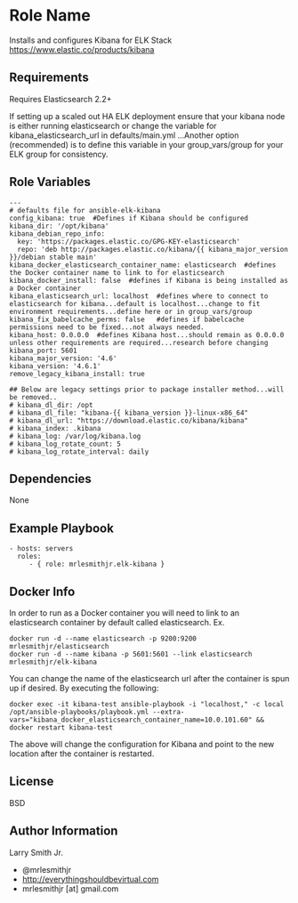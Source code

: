 Role Name
=========

Installs and configures Kibana for ELK Stack https://www.elastic.co/products/kibana

Requirements
------------

Requires Elasticsearch 2.2+

If setting up a scaled out HA ELK deployment ensure that your kibana node is either running elasticsearch or change the variable for kibana_elasticsearch_url in defaults/main.yml ...Another option (recommended) is to define this variable in your group_vars/group for your ELK group for consistency.

Role Variables
--------------

````
---
# defaults file for ansible-elk-kibana
config_kibana: true  #Defines if Kibana should be configured
kibana_dir: '/opt/kibana'
kibana_debian_repo_info:
  key: 'https://packages.elastic.co/GPG-KEY-elasticsearch'
  repo: 'deb http://packages.elastic.co/kibana/{{ kibana_major_version }}/debian stable main'
kibana_docker_elasticsearch_container_name: elasticsearch  #defines the Docker container name to link to for elasticsearch
kibana_docker_install: false  #defines if Kibana is being installed as a Docker container
kibana_elasticsearch_url: localhost  #defines where to connect to elasticsearch for kibana...default is localhost...change to fit environment requirements...define here or in group_vars/group
kibana_fix_babelcache_perms: false   #defines if babelcache permissions need to be fixed...not always needed.
kibana_host: 0.0.0.0  #defines Kibana host...should remain as 0.0.0.0 unless other requirements are required...research before changing
kibana_port: 5601
kibana_major_version: '4.6'
kibana_version: '4.6.1'
remove_legacy_kibana_install: true

## Below are legacy settings prior to package installer method...will be removed..
# kibana_dl_dir: /opt
# kibana_dl_file: "kibana-{{ kibana_version }}-linux-x86_64"
# kibana_dl_url: "https://download.elastic.co/kibana/kibana"
# kibana_index: .kibana
# kibana_log: /var/log/kibana.log
# kibana_log_rotate_count: 5
# kibana_log_rotate_interval: daily
````

Dependencies
------------

None

Example Playbook
----------------

    - hosts: servers
      roles:
         - { role: mrlesmithjr.elk-kibana }

Docker Info
-----------

In order to run as a Docker container you will need to link to an elasticsearch container by default called elasticsearch.
Ex.
````
docker run -d --name elasticsearch -p 9200:9200 mrlesmithjr/elasticsearch
docker run -d --name kibana -p 5601:5601 --link elasticsearch mrlesmithjr/elk-kibana
````
You can change the name of the elasticsearch url after the container is spun up if desired. By executing the following:
````
docker exec -it kibana-test ansible-playbook -i "localhost," -c local /opt/ansible-playbooks/playbook.yml --extra-vars="kibana_docker_elasticsearch_container_name=10.0.101.60" && docker restart kibana-test
````
The above will change the configuration for Kibana and point to the new location after the container is restarted.

License
-------

BSD

Author Information
------------------

Larry Smith Jr.
- @mrlesmithjr
- http://everythingshouldbevirtual.com
- mrlesmithjr [at] gmail.com
